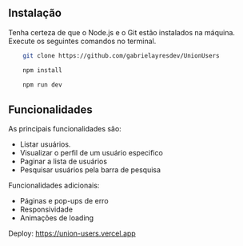## Instalação

Tenha certeza de que o Node.js e o Git estão instalados na máquina. Execute os seguintes comandos no terminal.

```bash
    git clone https://github.com/gabrielayresdev/UnionUsers
```

```bash
    npm install
```

```bash
    npm run dev
```

## Funcionalidades

As principais funcionalidades são:

- Listar usuários.
- Visualizar o perfil de um usuário especifico
- Paginar a lista de usuários
- Pesquisar usuários pela barra de pesquisa

Funcionalidades adicionais:

- Páginas e pop-ups de erro
- Responsividade
- Animações de loading

Deploy: https://union-users.vercel.app
